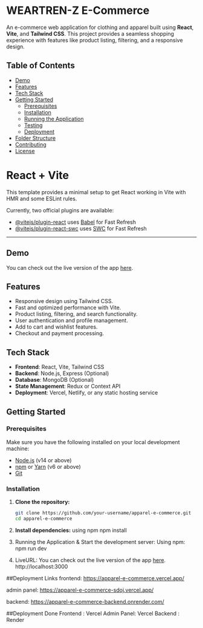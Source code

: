 # WEARTREN-Z E-Commerce

An e-commerce web application for clothing and apparel built using **React**, **Vite**, and **Tailwind CSS**. This project provides a seamless shopping experience with features like product listing, filtering, and a responsive design.

## Table of Contents

- [Demo](#demo)
- [Features](#features)
- [Tech Stack](#tech-stack)
- [Getting Started](#getting-started)
  - [Prerequisites](#prerequisites)
  - [Installation](#installation)
  - [Running the Application](#running-the-application)
  - [Testing](#testing)
  - [Deployment](#deployment)
- [Folder Structure](#folder-structure)
- [Contributing](#contributing)
- [License](#license)


# React + Vite

This template provides a minimal setup to get React working in Vite with HMR and some ESLint rules.

Currently, two official plugins are available:

- [@vitejs/plugin-react](https://github.com/vitejs/vite-plugin-react/blob/main/packages/plugin-react/README.md) uses [Babel](https://babeljs.io/) for Fast Refresh
- [@vitejs/plugin-react-swc](https://github.com/vitejs/vite-plugin-react-swc) uses [SWC](https://swc.rs/) for Fast Refresh

---

## Demo

You can check out the live version of the app [here](#).

## Features

- Responsive design using Tailwind CSS.
- Fast and optimized performance with Vite.
- Product listing, filtering, and search functionality.
- User authentication and profile management.
- Add to cart and wishlist features.
- Checkout and payment processing.

## Tech Stack

- **Frontend**: React, Vite, Tailwind CSS
- **Backend**: Node.js, Express (Optional)
- **Database**: MongoDB (Optional)
- **State Management**: Redux or Context API
- **Deployment**: Vercel, Netlify, or any static hosting service

## Getting Started

### Prerequisites

Make sure you have the following installed on your local development machine:

- [Node.js](https://nodejs.org/en/) (v14 or above)
- [npm](https://www.npmjs.com/) or [Yarn](https://yarnpkg.com/) (v6 or above)
- [Git](https://git-scm.com/)

### Installation

1. **Clone the repository:**

   ```bash
   git clone https://github.com/your-username/apparel-e-commerce.git
   cd apparel-e-commerce

 2. **Install dependencies:**
    using npm 
    npm install
 3. Running the Application & Start the development server:
    Using npm:
    npm run dev 
 4. LiveURL: 
 You can check out the live version of the app [here](#). http://localhost:3000 

##Deployment Links
frontend: https://apparel-e-commerce.vercel.app/

admin panel: https://apparel-e-commerce-sdoj.vercel.app/ 

backend: https://apparel-e-commerce-backend.onrender.com/

##Deployment Done
Frontend : Vercel
Admin Panel: Vercel
Backend : Render 




